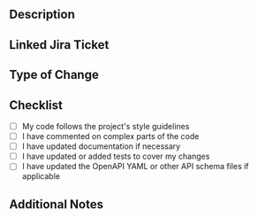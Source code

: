 ## Description
<!--
Summarize changes, try to be specific.
-->

## Linked Jira Ticket
<!--
Link Jira ticket here. [TECH 000](https://swamphacks.atlassian.net/)
-->

## Type of Change
<!--
Delete irrelevant options:
- Bug fix (non-breaking change)
- New feature (non-breaking change)
- Breaking change
- Documentation update
- Refactor
-->

## Checklist
- [ ] My code follows the project's style guidelines
- [ ] I have commented on complex parts of the code
- [ ] I have updated documentation if necessary
- [ ] I have updated or added tests to cover my changes
- [ ] I have updated the OpenAPI YAML or other API schema files if applicable

## Additional Notes
<!--
Screenshots and notes would be appreciated!
-->
